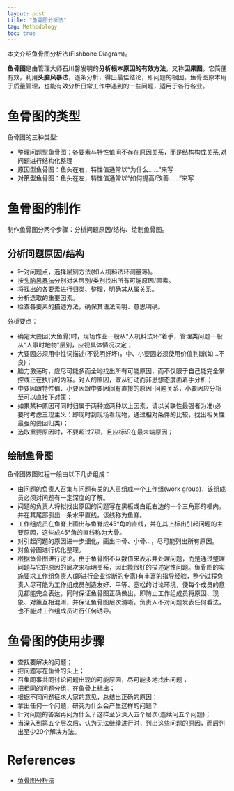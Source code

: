 ```yaml
---
layout: post
title: "鱼骨图分析法"
tag: Methodology
toc: true
---
```


本文介绍鱼骨图分析法(Fishbone Diagram)。

<!--more-->

**鱼骨图**是由管理大师石川馨发明的**分析根本原因的有效方法**，又称**因果图**。它简便有效，利用**头脑风暴法**，逐条分析，得出最佳结论，即问题的根因。鱼骨图原本用于质量管理，也能有效分析日常工作中遇到的一些问题，适用于各行各业。

# 鱼骨图的类型

鱼骨图的三种类型:

* 整理问题型鱼骨图：各要素与特性值间不存在原因关系，而是结构构成关系,对问题进行结构化整理
* 原因型鱼骨图：鱼头在右，特性值通常以“为什么……”来写
* 对策型鱼骨图：鱼头在左，特性值通常以“如何提高/改善……”来写

# 鱼骨图的制作

制作鱼骨图分两个步骤：分析问题原因/结构、绘制鱼骨图。

## 分析问题原因/结构

* 针对问题点，选择层别方法(如人机料法环测量等)。
* 按<a href="{{ site.base-url }}/2017/03/03/brain-storming.html">头脑风暴法</a>分别对各层别/类别找出所有可能原因/因素。
* 将找出的各要素进行归类、整理，明确其从属关系。
* 分析选取的重要因素。
* 检查各要素的描述方法，确保其语法简明、意思明确。

分析要点：

* 确定大要因(大鱼骨)时，现场作业一般从“人机料法环”着手，管理类问题一般从“人事时地物”层别，应视具体情况决定；
* 大要因必须用中性词描述(不说明好坏)，中、小要因必须使用价值判断(如...不良)；
* 脑力激荡时，应尽可能多而全地找出所有可能原因，而不仅限于自己能完全掌控或正在执行的内容。对人的原因，宜从行动而非思想态度面着手分析；
* 中要因跟特性值、小要因跟中要因间有直接的原因-问题关系，小要因应分析至可以直接下对策；
* 如果某种原因可同时归属于两种或两种以上因素，请以关联性最强者为准(必要时考虑三现主义：即现时到现场看现物，通过相对条件的比较，找出相关性最强的要因归类)；
* 选取重要原因时，不要超过7项，且应标识在最未端原因；

## 绘制鱼骨图

鱼骨图做图过程一般由以下几步组成：

* 由问题的负责人召集与问题有关的人员组成一个工作组(work group)，该组成员必须对问题有一定深度的了解。
* 问题的负责人将拟找出原因的问题写在黑板或白纸右边的一个三角形的框内，并在其尾部引出一条水平直线，该线称为鱼脊。
* 工作组成员在鱼脊上画出与鱼脊成45°角的直线，并在其上标出引起问题的主要原因，这些成45°角的直线称为大骨。
* 对引起问题的原因进一步细化，画出中骨、小骨...，尽可能列出所有原因。
* 对鱼骨图进行优化整理。
* 根据鱼骨图进行讨论。由于鱼骨图不以数值来表示并处理问题，而是通过整理问题与它的原因的层次来标明关系，因此能很好的描述定性问题。鱼骨图的实施要求工作组负责人(即进行企业诊断的专家)有丰富的指导经验，整个过程负责人尽可能为工作组成员创造友好、平等、宽松的讨论环境，使每个成员的意见都能完全表达，同时保证鱼骨图正确做出，即防止工作组成员将原因、现象、对策互相混淆，并保证鱼骨图层次清晰。负责人不对问题发表任何看法，也不能对工作组成员进行任何诱导。

# 鱼骨图的使用步骤

* 查找要解决的问题；
* 把问题写在鱼骨的头上；
* 召集同事共同讨论问题出现的可能原因，尽可能多地找出问题；
* 把相同的问题分组，在鱼骨上标出；
* 根据不同问题征求大家的意见，总结出正确的原因；
* 拿出任何一个问题，研究为什么会产生这样的问题？
* 针对问题的答案再问为什么？这样至少深入五个层次(连续问五个问题)；
* 当深入到第五个层次后，认为无法继续进行时，列出这些问题的原因，而后列出至少20个解决方法。

# References

* [鱼骨图分析法](http://wiki.mbalib.com/wiki/%E9%B1%BC%E9%AA%A8%E5%9B%BE)
